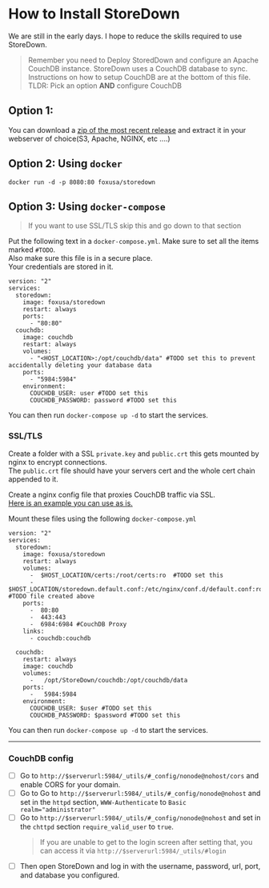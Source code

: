 # How to Install StoreDown

We are still in the early days. 
I hope to reduce the skills required to use StoreDown.

> Remember you need to Deploy StoredDown and configure an Apache CouchDB instance. 
> StoreDown uses a CouchDB database to sync.
> Instructions on how to setup CouchDB are at the bottom of this file.  
> TLDR: Pick an option __AND__ configure CouchDB

## Option 1:
You can download a [zip of the most recent release](https://github.com/FoxUSA/StoreDown/releases) and extract it in your webserver of choice(S3, Apache, NGINX, etc ....)

## Option 2: Using `docker`
`docker run -d -p 8080:80 foxusa/storedown`

## Option 3: Using `docker-compose`
> If you want to use SSL/TLS skip this and go down to that section
> 
Put the following text in a `docker-compose.yml`. 
Make sure to set all the items marked `#TODO`.  
Also make sure this file is in a secure place.  
Your credentials are stored in it.  
```
version: "2"
services:
  storedown:
    image: foxusa/storedown
    restart: always
    ports:
      - "80:80"
  couchdb:
    image: couchdb
    restart: always
    volumes:
      - "<HOST_LOCATION>:/opt/couchdb/data" #TODO set this to prevent accidentally deleting your database data
    ports:
      - "5984:5984"
    environment:
      COUCHDB_USER: user #TODO set this
      COUCHDB_PASSWORD: password #TODO set this
```

You can then run `docker-compose up -d` to start the services.

### SSL/TLS
Create a folder with a SSL `private.key` and `public.crt` this gets mounted by nginx to encrypt connections.  
The `public.crt` file should have your servers cert and the whole cert chain appended to it.

Create a nginx config file that proxies CouchDB traffic via SSL.  
[Here is an example you can use as is.](https://github.com/FoxUSA/OpenNote-Docker/blob/master/samples/nginx/default.conf) 

Mount these files using the following `docker-compose.yml`
```
version: "2"
services:
  storedown:
    image: foxusa/storedown
    restart: always
    volumes:
      -  $HOST_LOCATION/certs:/root/certs:ro  #TODO set this
      -  $HOST_LOCATION/storedown.default.conf:/etc/nginx/conf.d/default.conf:ro #TODO file created above
    ports:
      -  80:80
      -  443:443
      -  6984:6984 #CouchDB Proxy
    links:
      - couchdb:couchdb

  couchdb:
    restart: always
    image: couchdb
    volumes:
      -   /opt/StoreDown/couchdb:/opt/couchdb/data
    ports:
      -   5984:5984
    environment:
      COUCHDB_USER: $user #TODO set this
      COUCHDB_PASSWORD: $password #TODO set this

```

You can then run `docker-compose up -d` to start the services.

--- 

### CouchDB config
- [ ] Go to `http://$serverurl:5984/_utils/#_config/nonode@nohost/cors` and enable CORS for your domain.
- [ ] Go to Go to `http://$serverurl:5984/_utils/#_config/nonode@nohost` and set in the `httpd` section, `WWW-Authenticate` to `Basic realm="administrator"`
- [ ] Go to `http://$serverurl:5984/_utils/#_config/nonode@nohost` and set in the `chttpd` section `require_valid_user` to `true`. 
  >If you are unable to get to the login screen after setting that, you can access it via `http://$serverurl:5984/_utils/#login`
- [ ] Then open StoreDown and log in with the username, password, url, port, and database you configured.
